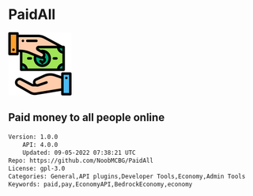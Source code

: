 # PaidAll
<img src="https://raw.githubusercontent.com/NoobMCBG/PaidAll/8dc0037cf5dac6411378fa19ce2464d5212bd78f/icon.png" width="128" height="128" />

## Paid money to all people online
```properties
Version: 1.0.0
    API: 4.0.0
    Updated: 09-05-2022 07:38:21 UTC
Repo: https://github.com/NoobMCBG/PaidAll
License: gpl-3.0
Categories: General,API plugins,Developer Tools,Economy,Admin Tools
Keywords: paid,pay,EconomyAPI,BedrockEconomy,economy
```